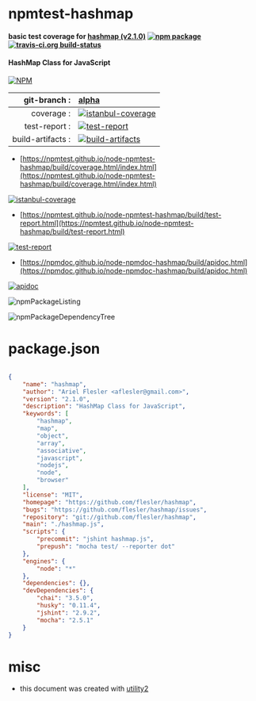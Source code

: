 # npmtest-hashmap

#### basic test coverage for  [hashmap (v2.1.0)](https://github.com/flesler/hashmap)  [![npm package](https://img.shields.io/npm/v/npmtest-hashmap.svg?style=flat-square)](https://www.npmjs.org/package/npmtest-hashmap) [![travis-ci.org build-status](https://api.travis-ci.org/npmtest/node-npmtest-hashmap.svg)](https://travis-ci.org/npmtest/node-npmtest-hashmap)

#### HashMap Class for JavaScript

[![NPM](https://nodei.co/npm/hashmap.png?downloads=true&downloadRank=true&stars=true)](https://www.npmjs.com/package/hashmap)

| git-branch : | [alpha](https://github.com/npmtest/node-npmtest-hashmap/tree/alpha)|
|--:|:--|
| coverage : | [![istanbul-coverage](https://npmtest.github.io/node-npmtest-hashmap/build/coverage.badge.svg)](https://npmtest.github.io/node-npmtest-hashmap/build/coverage.html/index.html)|
| test-report : | [![test-report](https://npmtest.github.io/node-npmtest-hashmap/build/test-report.badge.svg)](https://npmtest.github.io/node-npmtest-hashmap/build/test-report.html)|
| build-artifacts : | [![build-artifacts](https://npmtest.github.io/node-npmtest-hashmap/glyphicons_144_folder_open.png)](https://github.com/npmtest/node-npmtest-hashmap/tree/gh-pages/build)|

- [https://npmtest.github.io/node-npmtest-hashmap/build/coverage.html/index.html](https://npmtest.github.io/node-npmtest-hashmap/build/coverage.html/index.html)

[![istanbul-coverage](https://npmtest.github.io/node-npmtest-hashmap/build/screenCapture.buildCi.browser.%252Ftmp%252Fbuild%252Fcoverage.lib.html.png)](https://npmtest.github.io/node-npmtest-hashmap/build/coverage.html/index.html)

- [https://npmtest.github.io/node-npmtest-hashmap/build/test-report.html](https://npmtest.github.io/node-npmtest-hashmap/build/test-report.html)

[![test-report](https://npmtest.github.io/node-npmtest-hashmap/build/screenCapture.buildCi.browser.%252Ftmp%252Fbuild%252Ftest-report.html.png)](https://npmtest.github.io/node-npmtest-hashmap/build/test-report.html)

- [https://npmdoc.github.io/node-npmdoc-hashmap/build/apidoc.html](https://npmdoc.github.io/node-npmdoc-hashmap/build/apidoc.html)

[![apidoc](https://npmdoc.github.io/node-npmdoc-hashmap/build/screenCapture.buildCi.browser.%252Ftmp%252Fbuild%252Fapidoc.html.png)](https://npmdoc.github.io/node-npmdoc-hashmap/build/apidoc.html)

![npmPackageListing](https://npmtest.github.io/node-npmtest-hashmap/build/screenCapture.npmPackageListing.svg)

![npmPackageDependencyTree](https://npmtest.github.io/node-npmtest-hashmap/build/screenCapture.npmPackageDependencyTree.svg)



# package.json

```json

{
    "name": "hashmap",
    "author": "Ariel Flesler <aflesler@gmail.com>",
    "version": "2.1.0",
    "description": "HashMap Class for JavaScript",
    "keywords": [
        "hashmap",
        "map",
        "object",
        "array",
        "associative",
        "javascript",
        "nodejs",
        "node",
        "browser"
    ],
    "license": "MIT",
    "homepage": "https://github.com/flesler/hashmap",
    "bugs": "https://github.com/flesler/hashmap/issues",
    "repository": "git://github.com/flesler/hashmap",
    "main": "./hashmap.js",
    "scripts": {
        "precommit": "jshint hashmap.js",
        "prepush": "mocha test/ --reporter dot"
    },
    "engines": {
        "node": "*"
    },
    "dependencies": {},
    "devDependencies": {
        "chai": "3.5.0",
        "husky": "0.11.4",
        "jshint": "2.9.2",
        "mocha": "2.5.1"
    }
}
```



# misc
- this document was created with [utility2](https://github.com/kaizhu256/node-utility2)

